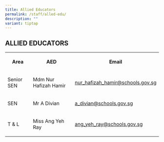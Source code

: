 ```yaml
---
title: Allied Educators
permalink: /staff/alled-edu/
description: ""
variant: tiptap
---
```

<h2>ALLIED EDUCATORS</h2>
<table style="minWidth: 75px">
<colgroup>
<col>
<col>
<col>
</colgroup>
<tbody>
<tr>
<th rowspan="1" colspan="1">
<p>Area</p>
</th>
<th rowspan="1" colspan="1">
<p>AED</p>
</th>
<th rowspan="1" colspan="1">
<p>Email</p>
</th>
</tr>
<tr>
<td rowspan="1" colspan="1">
<p>Senior SEN</p>
</td>
<td rowspan="1" colspan="1">
<p>Mdm Nur Hafizah Hamir</p>
</td>
<td rowspan="1" colspan="1">
<p><a href="mailto:nur_hafizah_hamir@schools.gov.sg" rel="noopener noreferrer nofollow" target="_blank">nur_hafizah_hamir@schools.gov.sg</a>
</p>
</td>
</tr>
<tr>
<td rowspan="1" colspan="1">
<p>SEN</p>
</td>
<td rowspan="1" colspan="1">
<p>Mr A Divian</p>
</td>
<td rowspan="1" colspan="1">
<p><a href="mailto:a_divian@schools.gov.sg" rel="noopener noreferrer nofollow" target="_blank">a_divian@schools.gov.sg</a>
</p>
</td>
</tr>
<tr>
<td rowspan="1" colspan="1">
<p>T &amp; L</p>
</td>
<td rowspan="1" colspan="1">
<p>Miss Ang Yeh Ray</p>
</td>
<td rowspan="1" colspan="1">
<p><a href="mailto:ang_yeh_ray@schools.gov.sg" rel="noopener noreferrer nofollow" target="_blank">ang_yeh_ray@schools.gov.sg</a>
</p>
</td>
</tr>
</tbody>
</table>
<p></p>